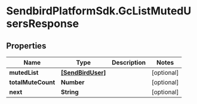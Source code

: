 # SendbirdPlatformSdk.GcListMutedUsersResponse

## Properties

Name | Type | Description | Notes
------------ | ------------- | ------------- | -------------
**mutedList** | [**[SendBirdUser]**](SendBirdUser.md) |  | [optional] 
**totalMuteCount** | **Number** |  | [optional] 
**next** | **String** |  | [optional] 


